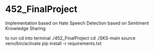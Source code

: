 # 452_FinalProject
Implementation based on Hate Speech Detection based on Sentiment Knowledge Sharing

to run 
cd into terminal ./452_FinalProject
cd ./SKS-main
source venv/bin/activate
pip install -r requirements.txt